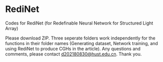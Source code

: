 # RediNet
 Codes for RediNet (for Redefinable Neural Network for Structured Light Array)

 Please download ZIP.   Three seperate folders work independently for the functions in their folder names (Generating dataset, Network training, and using RediNet to produce CGHs in the article).
 Any questions and comments, please contact d202180830@hust.edu.cn.
 Thank you.

 
